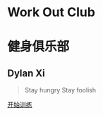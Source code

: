 
<!-- _coverpage.md -->

# Work Out Club
# 健身俱乐部    

## Dylan Xi

> Stay hungry Stay foolish

[开始训练](/README.md)